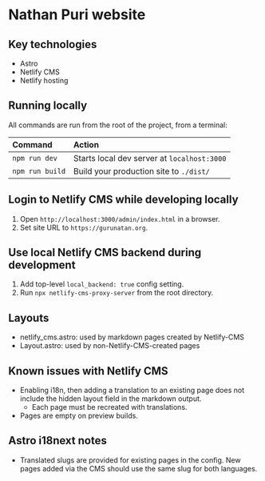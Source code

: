 # Nathan Puri website

## Key technologies

- Astro
- Netlify CMS
- Netlify hosting

## Running locally

All commands are run from the root of the project, from a terminal:

| Command         | Action                                      |
| :-------------- | :------------------------------------------ |
| `npm run dev`   | Starts local dev server at `localhost:3000` |
| `npm run build` | Build your production site to `./dist/`     |

## Login to Netlify CMS while developing locally

1. Open `http://localhost:3000/admin/index.html` in a browser.
1. Set site URL to `https://gurunatan.org`.

## Use local Netlify CMS backend during development

1. Add top-level `local_backend: true` config setting.
1. Run `npx netlify-cms-proxy-server` from the root directory.

## Layouts

- netlify_cms.astro: used by markdown pages created by Netlify-CMS
- Layout.astro: used by non-Netlify-CMS-created pages

## Known issues with Netlify CMS

- Enabling i18n, then adding a translation to an existing page does not include the hidden layout field in the markdown output.
  - Each page must be recreated with translations.
- Pages are empty on preview builds.

## Astro i18next notes

- Translated slugs are provided for existing pages in the config. New pages added via the CMS should use the same slug for both languages.
